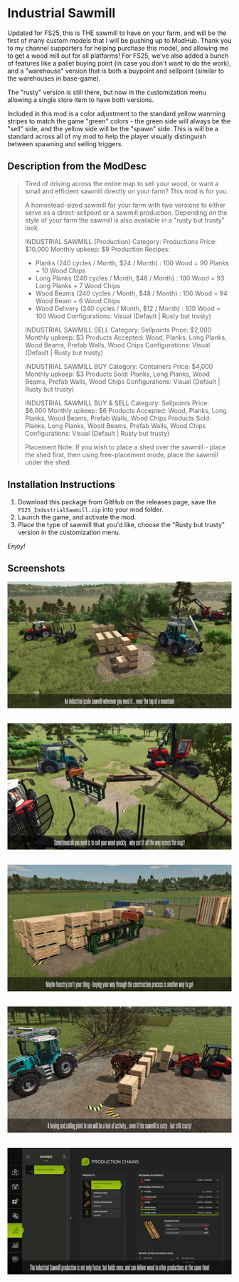 # Industrial Sawmill
Updated for FS25, this is THE sawmill to have on your farm, and will be the first of many custom models that I will be pushing up to ModHub. Thank you to my channel supporters for helping purchase this model, and allowing me to get a wood mill out for all platforms! For FS25, we've also added a bunch of features like a pallet buying point (in case you don't want to do the work), and a "warehouse" version that is both a buypoint and sellpoint (similar to the warehouses in base-game).

The "rusty" version is still there, but now in the customization menu allowing a single store item to have both versions.

Included in this mod is a color adjustment to the standard yellow wanrning stripes to match the game "green" colors - the green side will always be the "sell" side, and the yellow side will be the "spawn" side. This is will be a standard across all of my mod to help the player visually distinguish between spawning and selling triggers.


## Description from the ModDesc
> Tired of driving across the entire map to sell your wood, or want a small and efficient sawmill directly on your farm? This mod is for you.
> 
> A homestead-sized sawmill for your farm with two versions to either serve as a direct-sellpoint or a sawmill production. Depending on the style of your farm the sawmill is also available in a "rusty but trusty" look.
> 
> INDUSTRIAL SAWMILL (Production)
> Category: Productions
> Price: $10,000
> Monthly upkeep: $9
> Production Recipes:
> - Planks (240 cycles / Month, $24 / Month) : 100 Wood = 90 Planks + 10 Wood Chips
> - Long Planks (240 cycles / Month, $48 / Month) : 100 Wood = 93 Long Planks + 7 Wood Chips
> - Wood Beams (240 cycles / Month, $48 / Month) : 100 Wood = 94 Wood Beam + 6 Wood Chips
> - Wood Delivery (240 cycles / Month, $12 / Month) : 100 Wood = 100 Wood
> Configurations: Visual (Default | Rusty but trusty)
> 
> INDUSTRIAL SAWMILL SELL
> Category: Sellpoints
> Price: $2,000
> Monthly upkeep: $3
> Products Accepted: Wood, Planks, Long Planks, Wood Beams, Prefab Walls, Wood Chips
> Configurations:  Visual (Default | Rusty but trusty)
> 
> INDUSTRIAL SAWMILL BUY
> Category: Containers
> Price: $4,000
> Monthly upkeep: $3
> Products Sold: Planks, Long Planks, Wood Beams, Prefab Walls, Wood Chips
> Configurations:  Visual (Default | Rusty but trusty)
> 
> INDUSTRIAL SAWMILL BUY & SELL
> Category: Sellpoints
> Price: $6,000
> Monthly upkeep: $6
> Products Accepted: Wood, Planks, Long Planks, Wood Beams, Prefab Walls, Wood Chips
> Products Sold: Planks, Long Planks, Wood Beams, Prefab Walls, Wood Chips
> Configurations: Visual (Default | Rusty but trusty)
> 
> Placement Note:
> If you wish to place a shed over the sawmill - place the shed first, then using free-placement mode, place the sawmill under the shed.


## Installation Instructions
1. Download this package from GitHub on the releases page, save the `FS25_IndustrialSawmill.zip` into your mod folder.
2. Launch the game, and activate the mod.
3. Place the type of sawmill that you'd like, choose the "Rusty but trusty" version in the customization menu.

_Enjoy!_


## Screenshots

![An industrial-scale sawmill wherever you need it... even the top of a mountain!](/_screenshots/screenshot_1_production.png)
<br/><br/>

![Sometimes all you need is to sell your wood quickly... why cart it all the way across the map](/_screenshots/screenshot_2_sellpoint.png)
<br/><br/>

![Maybe forestry isn't your thing - buying your way through the constructon process is another way to go!](/_screenshots/screenshot_3_buypoint.png)
<br/><br/>

![A buying and selling point in one will be a hub of activity... even if the sawmill is rusty - but still trusty!](/_screenshots/screenshot_4_buy_sell.png)
<br/><br/>

![The Industrial Sawmill production is not only faster, but holds more, and can deliver wood to other productions at the same time!](/_screenshots/screenshot_5_productionScreen.png)
<br/><br/>